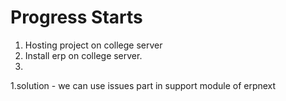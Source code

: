 # Progress Starts

1. Hosting project on college server
2. Install erp on college server.
3. 


1.solution - we can use issues part in support module of erpnext

